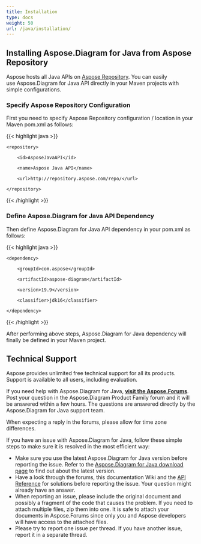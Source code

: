 ```yaml
---
title: Installation
type: docs
weight: 50
url: /java/installation/
---
```


## **Installing Aspose.Diagram for Java from Aspose Repository**
Aspose hosts all Java APIs on [Aspose Repository](https://repository.aspose.com/webapp/#/artifacts/browse/tree/General/repo/com/aspose/aspose-diagram). You can easily use Aspose.Diagram for Java API directly in your Maven projects with simple configurations.
### **Specify Aspose Repository Configuration**
First you need to specify Aspose Repository configuration / location in your Maven pom.xml as follows:

{{< highlight java >}}

 <repositories>

    <repository>

        <id>AsposeJavaAPI</id>

        <name>Aspose Java API</name>

        <url>http://repository.aspose.com/repo/</url>

    </repository>

</repositories>

{{< /highlight >}}
### **Define Aspose.Diagram for Java API Dependency**
Then define Aspose.Diagram for Java API dependency in your pom.xml as follows:

{{< highlight java >}}

 <dependencies>

    <dependency>

        <groupId>com.aspose</groupId>

        <artifactId>aspose-diagram</artifactId>

        <version>19.9</version>

        <classifier>jdk16</classifier>

    </dependency>

</dependencies>

{{< /highlight >}}

After performing above steps, Aspose.Diagram for Java dependency will finally be defined in your Maven project.
## **Technical Support**
Aspose provides unlimited free technical support for all its products. Support is available to all users, including evaluation.

If you need help with Aspose.Diagram for Java, [**visit the Aspose.Forums**](https://forum.aspose.com/c/diagram/17). Post your question in the Aspose.Diagram Product Family forum and it will be answered within a few hours. The questions are answered directly by the Aspose.Diagram for Java support team.

When expecting a reply in the forums, please allow for time zone differences.

If you have an issue with Aspose.Diagram for Java, follow these simple steps to make sure it is resolved in the most efficient way:

- Make sure you use the latest Aspose.Diagram for Java version before reporting the issue. Refer to the [Aspose.Diagram for Java download page](https://repository.aspose.com/repo/com/aspose/aspose-diagram/) to find out about the latest version.
- Have a look through the forums, this documentation Wiki and the [API Reference](https://apireference.aspose.com/java/diagram) for solutions before reporting the issue. Your question might already have an answer.
- When reporting an issue, please include the original document and possibly a fragment of the code that causes the problem. If you need to attach multiple files, zip them into one. It is safe to attach your documents in Aspose.Forums since only you and Aspose developers will have access to the attached files.
- Please try to report one issue per thread. If you have another issue, report it in a separate thread.
